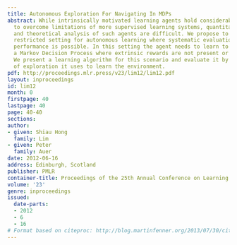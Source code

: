 ```yaml
---
title: Autonomous Exploration For Navigating In MDPs
abstract: While intrinsically motivated learning agents hold considerable promise
  to overcome limitations of more supervised learning systems, quantitative evaluation
  and theoretical analysis of such agents are difficult. We propose to consider a
  restricted setting for autonomous learning where systematic evaluation of learning
  performance is possible. In this setting the agent needs to learn to navigate in
  a Markov Decision Process where extrinsic rewards are not present or are ignored.
  We present a learning algorithm for this scenario and evaluate it by the amount
  of exploration it uses to learn the environment.
pdf: http://proceedings.mlr.press/v23/lim12/lim12.pdf
layout: inproceedings
id: lim12
month: 0
firstpage: 40
lastpage: 40
page: 40-40
sections: 
author:
- given: Shiau Hong
  family: Lim
- given: Peter
  family: Auer
date: 2012-06-16
address: Edinburgh, Scotland
publisher: PMLR
container-title: Proceedings of the 25th Annual Conference on Learning Theory
volume: '23'
genre: inproceedings
issued:
  date-parts:
  - 2012
  - 6
  - 16
# Format based on citeproc: http://blog.martinfenner.org/2013/07/30/citeproc-yaml-for-bibliographies/
---
```

